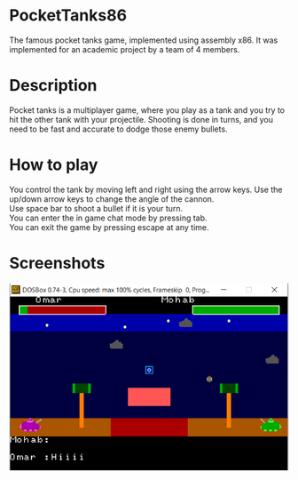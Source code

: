 # PocketTanks86
The famous pocket tanks game, implemented using assembly x86. It was implemented for an academic project by a team of 4 members.
# Description
Pocket tanks is a multiplayer game, where you play as a tank and you try to hit the other tank with your projectile. Shooting is done in turns, and you need to be fast and accurate to dodge those enemy bullets.

# How to play
You control the tank by moving left and right using the arrow keys. Use the up/down arrow keys to change the angle of the cannon.  
Use space bar to shoot a bullet if it is your turn.  
You can enter the in game chat mode by pressing tab.  
You can exit the game by pressing escape at any time.  

# Screenshots
![image](PocketTanks.png?raw=true)
